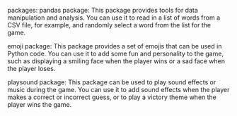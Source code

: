 packages:
pandas package: This package provides tools for data manipulation and analysis. You can use it to read in a list of words from a CSV file, for example, and randomly select a word from the list for the game.

emoji package: This package provides a set of emojis that can be used in Python code. You can use it to add some fun and personality to the game, such as displaying a smiling face when the player wins or a sad face when the player loses.

playsound package: This package can be used to play sound effects or music during the game. You can use it to add sound effects when the player makes a correct or incorrect guess, or to play a victory theme when the player wins the game.